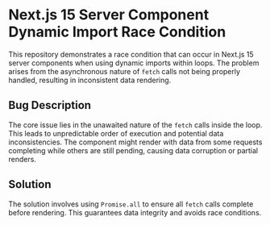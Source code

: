 # Next.js 15 Server Component Dynamic Import Race Condition

This repository demonstrates a race condition that can occur in Next.js 15 server components when using dynamic imports within loops. The problem arises from the asynchronous nature of `fetch` calls not being properly handled, resulting in inconsistent data rendering.

## Bug Description

The core issue lies in the unawaited nature of the `fetch` calls inside the loop.  This leads to unpredictable order of execution and potential data inconsistencies.  The component might render with data from some requests completing while others are still pending, causing data corruption or partial renders.

## Solution

The solution involves using `Promise.all` to ensure all `fetch` calls complete before rendering. This guarantees data integrity and avoids race conditions.
